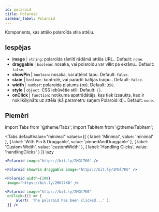 ```yaml
---
id: polaroid
title: Polaroid
sidebar_label: Polaroid
---
```


Komponents, kas attēlo polaroīda stila attēlu.

## Iespējas

* __image__ | `string`: polaroīda rāmītī rādāmā attēla URL.. Default: `none`.
* __draggable__ | `boolean`: nosaka, vai polaroidu var vilkt pa ekrānu.. Default: `false`.
* __showPin__ | `boolean`: nosaka, vai attēlot tapu. Default: `false`.
* __stain__ | `boolean`: kontrolē, vai parādīt kafijas traipu.. Default: `false`.
* __width__ | `number`: polaroīda platums (px). Default: `350`.
* __style__ | `object`: CSS iebūvētie stili. Default: `{}`.
* __onClick__ | `function`: notikuma apstrādātājs, kas tiek izsaukts, kad ir noklikšķināts uz attēla (kā parametru saņem Polaroid id).. Default: `none`.


## Piemēri

import Tabs from '@theme/Tabs';
import TabItem from '@theme/TabItem';

<Tabs
    defaultValue="minimal"
    values={[
        { label: 'Minimal', value: 'minimal' },
        { label: 'With Pin & Draggable', value: 'pinnedAndDraggable' },
        { label: 'Custom Width', value: 'customWidth' },
        { label: 'Handling Clicks', value: 'handlingClicks' }
    ]}
    lazy
>

<TabItem value="minimal">

```jsx live
<Polaroid image="https://bit.ly/2MGl7K0" />
```

</TabItem>

<TabItem value="pinnedAndDraggable">

```jsx live
<Polaroid showPin draggable image="https://bit.ly/2MGl7K0" />
```

</TabItem>

<TabItem value="customWidth">

```jsx live
<Polaroid width={200}
 image="https://bit.ly/2MGl7K0" />
```

</TabItem>

<TabItem value="handlingClicks">

```jsx live
<Polaroid image="https://bit.ly/2MGl7K0" 
 onClick={() => {
     alert( 'The polaroid has been clicked...' );
 }} />
```

</TabItem>

</Tabs>
